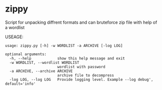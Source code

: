 # zippy
Script for unpacking diffrent formats and can bruteforce zip file with help of a wordlist


USEAGE:
```
usage: zippy.py [-h] -w WORDLIST -a ARCHIVE [-log LOG]

optional arguments:
  -h, --help            show this help message and exit
  -w WORDLIST, --wordlist WORDLIST
                        wordlist with password
  -a ARCHIVE, --archive ARCHIVE
                        archive file to decompress
  -log LOG, --log LOG   Provide logging level. Example --log debug', default='info'
```